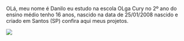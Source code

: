 OLá, meu nome é Danilo 
eu estudo na escola OLga Cury no 2º ano do ensino médio 
tenho 16 anos, nascido na data de 25/01/2008 
nascido e criado em Santos (SP)
confira aqui meus projetos.

![](https://i.giphy.com/media/v1.Y2lkPTc5MGI3NjExcmprazloN3NlYW9kZ2c5MTduZ3FkZnRibmxrcmRsamN1MG9hN284eSZlcD12MV9pbnRlcm5hbF9naWZfYnlfaWQmY3Q9Zw/3ohjULnpVAQuJevvfq/giphy.gif)
